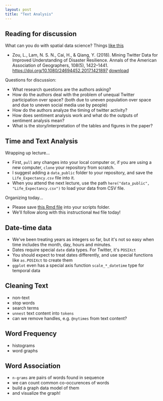 ```yaml
---
layout: post
title: "Text Analysis"
---
```


## Reading for discussion

What can you do with spatial data science? Things [like this](https://www.nytimes.com/interactive/2025/01/09/us/la-wildfires-damage-photos-map.html?smid=url-share)

- Zou, L., Lam, N. S. N., Cai, H., & Qiang, Y. (2018). Mining Twitter Data for Improved Understanding of Disaster Resilience. Annals of the American Association of Geographers, 108(5), 1422–1441. https://doi.org/10.1080/24694452.2017.1421897 [download](https://drive.google.com/open?id=12-Z5TxKeNYCCB_eEHpO653aJUz41wiw4&usp=drive_fs)

Questions for discussion: 

-	What research questions are the authors asking?
-	How do the authors deal with the problem of unequal Twitter participation over space? (both due to uneven population over space and due to uneven social media use by people) 
-	How do the authors analyze the timing of twitter activity?
-	How does sentiment analysis work and what do the outputs of sentiment analysis mean? 
-   What is the story/interpretation of the tables and figures in the paper? 

## Time and Text Analysis

Wrapping up lecture...

- First, `pull` any changes into your local computer or, if you are using a new computer, `clone` your repository from scratch.
- I suggest adding a `data_public` folder to your repository, and save the `Life_Expectancy.csv` file into it.
- When you attend the next lecture, use the path `here("data_public", "Life_Expectancy.csv")` to load your data from CSV file. 

Organizing today...

- Please save [this Rmd file](https://drive.google.com/open?id=1FAykkoG7KE0I6Dpoti0HbwgAbOgPXVFD&usp=drive_fs) into your scripts folder.
- We'll follow along with this instructional `Rmd` file today!

## Date-time data

- We've been treating years as integers so far, but it's not so easy when time includes the month, day, hours and minutes.
- Dates require special `date` data types. For Twitter, it's `POSIXct`
- You should expect to treat dates differently, and use special functions like `as.POSIXct` to create them
- `ggplot` even has a special axis function `scale_*_datetime` type for temporal data

## Cleaning Text

- non-text
- stop words
- search terms
- `unnest` text content into `tokens`
- can we remove handles, e.g. `@nytimes` from text content?

## Word Frequency

- histograms
- word graphs

## Word Association

- `n-grams` are pairs of words found in sequence 
- we can count common co-occurences of words
- build a graph data model of them
- and visualize the graph!